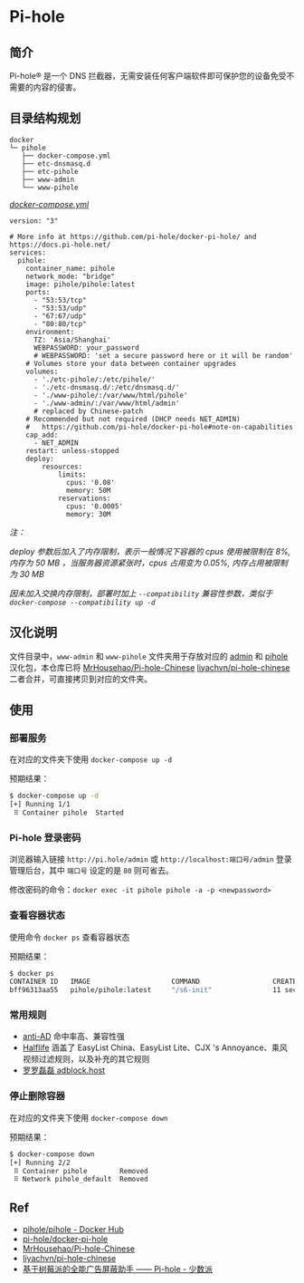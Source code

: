 # Pi-hole

## 简介

Pi-hole® 是一个 DNS 拦截器，无需安装任何客户端软件即可保护您的设备免受不需要的内容的侵害。

## 目录结构规划

```
docker
└─ pihole
   ├── docker-compose.yml
   ├── etc-dnsmasq.d
   ├── etc-pihole
   ├── www-admin
   └── www-pihole
```

[_docker-compose.yml_](docker-compose.yml)
```
version: "3"

# More info at https://github.com/pi-hole/docker-pi-hole/ and https://docs.pi-hole.net/
services:
  pihole:
    container_name: pihole
    network_mode: "bridge"
    image: pihole/pihole:latest
    ports:
      - "53:53/tcp"
      - "53:53/udp"
      - "67:67/udp"
      - "80:80/tcp"
    environment:
      TZ: 'Asia/Shanghai'
      WEBPASSWORD: your_password
      # WEBPASSWORD: 'set a secure password here or it will be random'
    # Volumes store your data between container upgrades
    volumes:
      - './etc-pihole/:/etc/pihole/'
      - './etc-dnsmasq.d/:/etc/dnsmasq.d/'
      - './www-pihole/:/var/www/html/pihole'
      - './www-admin/:/var/www/html/admin'
      # replaced by Chinese-patch
    # Recommended but not required (DHCP needs NET_ADMIN)
    #   https://github.com/pi-hole/docker-pi-hole#note-on-capabilities
    cap_add:
      - NET_ADMIN
    restart: unless-stopped
    deploy:
        resources:
            limits:
              cpus: '0.08'
              memory: 50M
            reservations:
              cpus: '0.0005'
              memory: 30M
```
_注：_

_deploy 参数后加入了内存限制，表示一般情况下容器的 cpus 使用被限制在 8%, 内存为 50 MB ，当服务器资源紧张时，cpus 占用变为 0.05%, 内存占用被限制为 30 MB_

_因未加入交换内存限制，部署时加上 `--compatibility` 兼容性参数，类似于 `docker-compose --compatibility up -d`_

## 汉化说明

文件目录中，`www-admin` 和 `www-pihole` 文件夹用于存放对应的 [admin](./chinese-patch/admin/) 和 [pihole](./chinese-patch/pihole/) 汉化包，本仓库已将 [MrHousehao/Pi-hole-Chinese](https://github.com/MrHousehao/Pi-hole-Chinese) [liyachvn/pi-hole-chinese](https://github.com/liyachvn/pi-hole-chinese) 二者合并，可直接拷贝到对应的文件夹。

## 使用

### 部署服务

在对应的文件夹下使用 `docker-compose up -d`

预期结果：

```bash
$ docker-compose up -d
[+] Running 1/1
 ⠿ Container pihole  Started
```

### Pi-hole 登录密码

浏览器输入链接 `http://pi.hole/admin` 或 `http://localhost:端口号/admin` 登录管理后台，其中 `端口号` 设定的是 `80` 则可省去。

修改密码的命令：`docker exec -it pihole pihole -a -p <newpassword>`

### 查看容器状态

使用命令 `docker ps` 查看容器状态

预期结果：

```bash
$ docker ps
CONTAINER ID   IMAGE                    COMMAND                  CREATED             STATUS             PORTS                                                           NAMES
bff96313aa55   pihole/pihole:latest     "/s6-init"               11 seconds ago   Up 7 seconds (health: starting)   0.0.0.0:553->53/tcp, 0.0.0.0:53->53/udp, :::53->53/tcp, :::53->53/udp, 0.0.0.0:67->67/udp, :::67->67/udp, 0.0.0.0:80->80/tcp, :::80->80/tcp                                                                                                                                                    pihole
```
### 常用规则

- [anti-AD](https://anti-ad.net/domains.txt) 命中率高、兼容性强
- [Halflife](https://gitee.com/halflife/list/raw/master/ad.txt) 涵盖了 EasyList China、EasyList Lite、CJX 's Annoyance、乘风视频过滤规则，以及补充的其它规则	
- [罗罗磊磊 adblock.host ](https://share.is26.com/subscribe/adblock.hosts)

### 停止删除容器

在对应的文件夹下使用 `docker-compose down`

预期结果：

```bash
$ docker-compose down
[+] Running 2/2
 ⠿ Container pihole        Removed
 ⠿ Network pihole_default  Removed
``` 

## Ref

- [pihole/pihole - Docker Hub](https://hub.docker.com/r/pihole/pihole)
- [pi-hole/docker-pi-hole](https://github.com/pi-hole/docker-pi-hole)
- [MrHousehao/Pi-hole-Chinese](https://github.com/MrHousehao/Pi-hole-Chinese)
- [liyachvn/pi-hole-chinese](https://github.com/liyachvn/pi-hole-chinese)
- [基于树莓派的全能广告屏蔽助手 —— Pi-hole - 少数派](https://sspai.com/post/58183)
